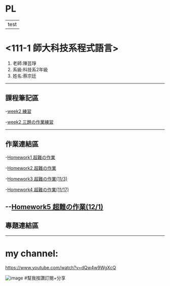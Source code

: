 # PL



<table>
    <tr>
        <td>test</td>
    </tr>
</table>

# <111-1 師大科技系程式語言> <red>

<ol>
<li>老師:陳芸琤</li>
<li>系級:科技系2年級</li>
<li>姓名:蔡宗廷</li>
</ol>
    
---------------------------- 

## 課程筆記區
-[week2 練習](https://github.com/tsaitzungting/PL/blob/main/week2%20%E7%B7%B4%E7%BF%92.ipynb)
    
-[week2 三題の作業練習](https://github.com/tsaitzungting/PL/blob/main/week2/week2%E7%B7%B4%E7%BF%92.ipynb)
    
---------------------------- 
## 作業連結區
    
-[Homework1 超難の作業](https://github.com/tsaitzungting/PL/blob/main/week3/week3-%E4%BD%9C%E6%A5%AD.ipynb)
    
-[Homework2 超難の作業](https://github.com/tsaitzungting/PL/blob/main/HW2/HW23.ipynb)

-[Homework3 超難の作業(11/3)](https://github.com/tsaitzungting/PL/blob/main/HW4/%E4%BD%9C%E6%A5%AD4.ipynb)

-[Homework4 超難の作業(11/17)](https://medium.com/@41071124h/%E5%BE%9E%E5%8F%B0%E5%8C%97%E5%B8%82%E9%95%B7%E8%BE%AF%E8%AB%96%E6%9C%83%E4%BE%86%E7%9C%8B%E6%B0%91%E7%9C%BE%E9%97%9C%E5%BF%83%E7%9A%84%E5%B8%82%E6%94%BF%E8%AD%B0%E9%A1%8C%E8%88%87%E7%B6%B2%E8%B7%AF%E9%A2%A8%E5%90%91-f48a9e1e0abf)

--[Homework5 超難の作業(12/1)](https://github.com/tsaitzungting/PL/blob/main/HW6/Untitled.ipynb)
----------------------------
## 專題連結區

----------------------------
# my channel:
https://www.youtube.com/watch?v=dQw4w9WgXcQ

![image](https://user-images.githubusercontent.com/113079457/194197920-e7c6d5b7-16d7-4c08-9e63-8f84bba5c6db.png)
#幫我按讚訂閱+分享
